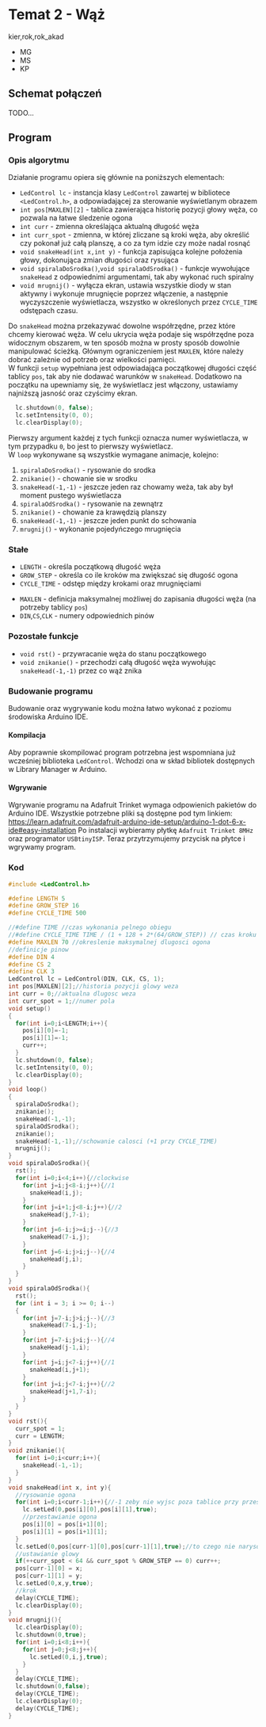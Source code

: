 # Temat 2 - Wąż
kier,rok,rok_akad
* MG
* MS
* KP
## Schemat połączeń
TODO...
## Program
### Opis algorytmu
Działanie programu opiera się głównie na poniższych elementach:
* `LedControl lc` - instancja klasy `LedControl` zawartej w bibliotece `<LedControl.h>`, a odpowiadającej za sterowanie wyświetlanym obrazem
* `int pos[MAXLEN][2]` - tablica zawierająca historię pozycji głowy węża, co pozwala na łatwe śledzenie ogona
* `int curr` - zmienna określająca aktualną długość węża
* `int curr_spot` - zmienna, w której zliczane są kroki węża, aby określić czy pokonał już całą planszę, a co za tym idzie czy może nadal rosnąć
* `void snakeHead(int x,int y)` - funkcja zapisująca kolejne położenia głowy, dokonująca zmian długości oraz rysująca
* `void spiralaDoSrodka()`,`void spiralaOdSrodka()` - funkcje wywołujące `snakeHead` z odpowiednimi argumentami, tak aby wykonać ruch spiralny
* `void mrugnij()` - wyłącza ekran, ustawia wszystkie diody w stan aktywny i wykonuje mrugnięcie poprzez włączenie, a następnie wyczyszczenie wyświetlacza, wszystko w określonych przez `CYCLE_TIME` odstępach czasu.

Do `snakeHead` można przekazywać dowolne współrzędne, przez które chcemy kierować węża. W celu ukrycia węża podaje się współrzędne poza widocznym obszarem, w ten sposób można w prosty sposób dowolnie manipulować ścieżką. Głównym ograniczeniem jest `MAXLEN`, które należy dobrać zależnie od potrzeb oraz wielkości pamięci.   
W funkcji `setup` wypełniana jest odpowiadająca początkowej długości część tablicy `pos`, tak aby nie dodawać warunków w `snakeHead`. Dodatkowo na początku na upewniamy się, że wyświetlacz jest włączony, ustawiamy najniższą jasność oraz czyścimy ekran.
``` c
  lc.shutdown(0, false);
  lc.setIntensity(0, 0);
  lc.clearDisplay(0);
```
Pierwszy argument każdej z tych funkcji oznacza numer wyświetlacza, w tym przypadku `0`, bo jest to pierwszy wyświetlacz.  
W `loop` wykonywane są wszystkie wymagane animacje, kolejno:
1. `spiralaDoSrodka()` - rysowanie do srodka
2. `znikanie()` - chowanie sie w srodku
3. `snakeHead(-1,-1)` - jeszcze jeden raz chowamy weża, tak aby był moment pustego wyświetlacza
4. `spiralaOdSrodka()` - rysowanie na zewnątrz
5. `znikanie()` - chowanie za krawędzią planszy
6. `snakeHead(-1,-1)` - jeszcze jeden punkt do schowania
7. `mrugnij()` - wykonanie pojedyńczego mrugnięcia
### Stałe
* `LENGTH` - określa początkową długość węża
* `GROW_STEP` - określa co ile kroków ma zwiększać się długość ogona
* `CYCLE_TIME` - odstęp między krokami oraz mrugnięciami

- `MAXLEN` - definicja maksymalnej możliwej do zapisania długości węża (na potrzeby tablicy `pos`)
- `DIN`,`CS`,`CLK` - numery odpowiednich pinów

### Pozostałe funkcje
* `void rst()` - przywracanie węża do stanu początkowego
* `void znikanie()` - przechodzi całą długość węża wywołując `snakeHead(-1,-1)` przez co wąż znika

### Budowanie programu
Budowanie oraz wygrywanie kodu można łatwo wykonać z poziomu środowiska Arduino IDE.
#### Kompilacja
Aby poprawnie skompilować program potrzebna jest wspomniana już wcześniej biblioteka `LedControl`. Wchodzi ona w skład bibliotek dostępnych w Library Manager w Arduino.
#### Wgrywanie
Wgrywanie programu na Adafruit Trinket wymaga odpowienich pakietów do Arduino IDE. Wszystkie potrzebne pliki są dostępne pod tym linkiem: https://learn.adafruit.com/adafruit-arduino-ide-setup/arduino-1-dot-6-x-ide#easy-installation Po instalacji wybieramy płytkę `Adafruit Trinket 8MHz` oraz programator `USBtinyISP`. Teraz przytrzymujemy przycisk na płytce i wgrywamy program.
### Kod
``` c
#include <LedControl.h>

#define LENGTH 5
#define GROW_STEP 16
#define CYCLE_TIME 500

//#define TIME //czas wykonania pelnego obiegu
//#define CYCLE_TIME TIME / (1 + 128 + 2*(64/GROW_STEP)) // czas kroku weza
#define MAXLEN 70 //okreslenie maksymalnej dlugosci ogona
//definicje pinow
#define DIN 4
#define CS 2
#define CLK 3
LedControl lc = LedControl(DIN, CLK, CS, 1);
int pos[MAXLEN][2];//historia pozycji glowy weza
int curr = 0;//aktualna dlugosc weza
int curr_spot = 1;//numer pola
void setup()
{
  for(int i=0;i<LENGTH;i++){
    pos[i][0]=-1;
    pos[i][1]=-1;
    curr++;
  }
  lc.shutdown(0, false);
  lc.setIntensity(0, 0);
  lc.clearDisplay(0);
}
void loop()
{
  spiralaDoSrodka();
  znikanie();
  snakeHead(-1,-1);
  spiralaOdSrodka();
  znikanie();
  snakeHead(-1,-1);//schowanie calosci (+1 przy CYCLE_TIME)
  mrugnij();
}
void spiralaDoSrodka(){
  rst();
  for(int i=0;i<4;i++){//clockwise
    for(int j=i;j<8-i;j++){//1
      snakeHead(i,j);
    }
    for(int j=i+1;j<8-i;j++){//2
      snakeHead(j,7-i);
    }
    for(int j=6-i;j>=i;j--){//3
      snakeHead(7-i,j);
    }
    for(int j=6-i;j>i;j--){//4
      snakeHead(j,i);
    }
  }
}
void spiralaOdSrodka(){
  rst();
  for (int i = 3; i >= 0; i--)
  {
    for(int j=7-i;j>i;j--){//3
      snakeHead(7-i,j-1);
    }
    for(int j=7-i;j>i;j--){//4
      snakeHead(j-1,i);
    }
    for(int j=i;j<7-i;j++){//1
      snakeHead(i,j+1);
    }
    for(int j=i;j<7-i;j++){//2
      snakeHead(j+1,7-i);
    }
  }
}
void rst(){
  curr_spot = 1;
  curr = LENGTH;
}
void znikanie(){
  for(int i=0;i<curr;i++){
    snakeHead(-1,-1);
  }
}
void snakeHead(int x, int y){
  //rysowanie ogona
  for(int i=0;i<curr-1;i++){//-1 zeby nie wyjsc poza tablice przy przestawianiu
    lc.setLed(0,pos[i][0],pos[i][1],true);
    //przestawianie ogona
    pos[i][0] = pos[i+1][0];
    pos[i][1] = pos[i+1][1];
  }
  lc.setLed(0,pos[curr-1][0],pos[curr-1][1],true);//to czego nie narysowalismy z powodu -1 wyzej
  //ustawianie glowy
  if(++curr_spot < 64 && curr_spot % GROW_STEP == 0) curr++;
  pos[curr-1][0] = x;
  pos[curr-1][1] = y;
  lc.setLed(0,x,y,true);
  //krok
  delay(CYCLE_TIME);
  lc.clearDisplay(0);
}
void mrugnij(){
  lc.clearDisplay(0);
  lc.shutdown(0,true);
  for(int i=0;i<8;i++){
    for(int j=0;j<8;j++){
      lc.setLed(0,i,j,true);
    }
  }
  delay(CYCLE_TIME);
  lc.shutdown(0,false);
  delay(CYCLE_TIME);
  lc.clearDisplay(0);
  delay(CYCLE_TIME);
}

```
